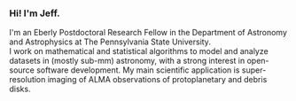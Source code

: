### Hi! I'm Jeff.

I'm an Eberly Postdoctoral Research Fellow in the Department of Astronomy and Astrophysics at The Pennsylvania State University.  
I work on mathematical and statistical algorithms to model and analyze datasets in (mostly sub-mm) astronomy, with a strong interest in open-source software development. My main scientific application is super-resolution imaging of ALMA observations of protoplanetary and debris disks.
